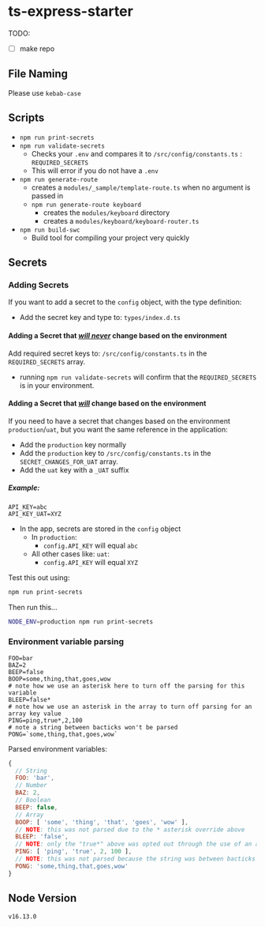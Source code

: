 # ts-express-starter
TODO: 

- [ ] make repo
## File Naming
Please use `kebab-case`
## Scripts
* `npm run print-secrets`
* `npm run validate-secrets`
  * Checks your `.env` and compares it to `/src/config/constants.ts` : `REQUIRED_SECRETS`
  * This will error if you do not have a `.env`
* `npm run generate-route`
  * creates a `modules/_sample/template-route.ts` when no argument is passed in
  * `npm run generate-route keyboard`
    * creates the `modules/keyboard` directory
    * creates a `modules/keyboard/keyboard-router.ts`
* `npm run build-swc`
  * Build tool for compiling your project very quickly


## Secrets
### Adding Secrets
If you want to add a secret to the `config` object, with the type definition:
* Add the secret key and type to: `types/index.d.ts`
#### Adding a Secret that <u>*will never*</u> change based on the environment
Add required secret keys to: `/src/config/constants.ts` in the `REQUIRED_SECRETS` array.
  * running `npm run validate-secrets` will confirm that the `REQUIRED_SECRETS` is in your environment.

#### Adding a Secret that <u>*will*</u> change based on the environment

If you need to have a secret that changes based on the environment `production`/`uat`, but you want the same reference in the application:
* Add the `production` key normally
* Add the `production` key to `/src/config/constants.ts` in the `SECRET_CHANGES_FOR_UAT` array.
* Add the `uat` key with a `_UAT` suffix

##### Example:

```
API_KEY=abc
API_KEY_UAT=XYZ
```

* In the app, secrets are stored in the `config` object
  * In `production`:
    * `config.API_KEY` will equal `abc`
  * All other cases like: `uat`:
    * `config.API_KEY` will equal `XYZ`

Test this out using:
```bash
npm run print-secrets
```
Then run this...

```bash
NODE_ENV=production npm run print-secrets
```

### Environment variable parsing

```
FOO=bar
BAZ=2
BEEP=false
BOOP=some,thing,that,goes,wow
# note how we use an asterisk here to turn off the parsing for this variable
BLEEP=false*
# note how we use an asterisk in the array to turn off parsing for an array key value
PING=ping,true*,2,100
# note a string between bacticks won't be parsed
PONG=`some,thing,that,goes,wow`
```
Parsed environment variables:
```javascript
{
  // String
  FOO: 'bar',
  // Number
  BAZ: 2,
  // Boolean
  BEEP: false,
  // Array
  BOOP: [ 'some', 'thing', 'that', 'goes', 'wow' ],
  // NOTE: this was not parsed due to the * asterisk override above
  BLEEP: 'false',
  // NOTE: only the "true*" above was opted out through the use of an asterisk
  PING: [ 'ping', 'true', 2, 100 ],
  // NOTE: this was not parsed because the string was between bacticks
  PONG: 'some,thing,that,goes,wow'
}
```

## Node Version
`v16.13.0`